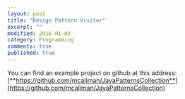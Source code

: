 ```yaml
---
layout: post
title: "Design Pattern Visitor"
excerpt: ""
modified: 2016-01-03
category: Programming
comments: true
published: true
---
```


You can find an example project on github at this address:
[**https://github.com/mcaliman/JavaPatternsCollection**](https://github.com/mcaliman/JavaPatternsCollection)
